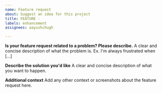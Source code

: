 ```yaml
---
name: Feature request
about: Suggest an idea for this project
title: FEATURE -
labels: enhancement
assignees: aayushchugh

---
```


**Is your feature request related to a problem? Please describe.**
A clear and concise description of what the problem is. Ex. I'm always frustrated when [...]

**Describe the solution you'd like**
A clear and concise description of what you want to happen.

**Additional context**
Add any other context or screenshots about the feature request here.
